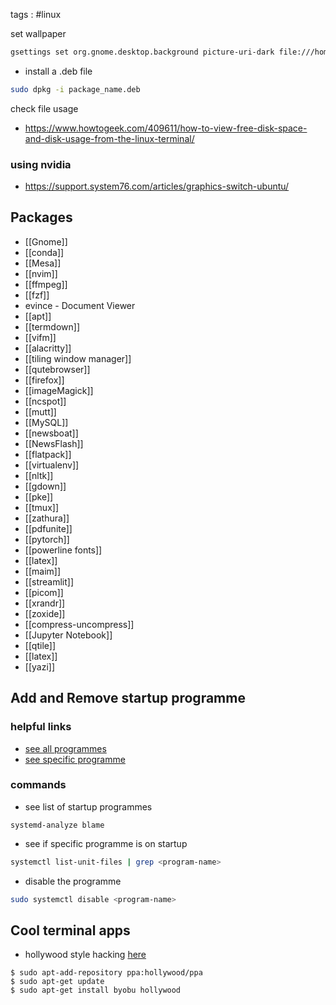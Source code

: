 tags : #linux

set wallpaper
```bash
gsettings set org.gnome.desktop.background picture-uri-dark file:///home/serrano/Pictures/y.jpg
```

- install a .deb file
```bash
sudo dpkg -i package_name.deb
```

check file usage
- https://www.howtogeek.com/409611/how-to-view-free-disk-space-and-disk-usage-from-the-linux-terminal/
### using nvidia
- https://support.system76.com/articles/graphics-switch-ubuntu/

## Packages
- [[Gnome]]
- [[conda]]
- [[Mesa]]
- [[nvim]]
- [[ffmpeg]]
- [[fzf]]
- evince - Document Viewer
- [[apt]]
- [[termdown]]
- [[vifm]]
- [[alacritty]]
- [[tiling window manager]]
- [[qutebrowser]]
- [[firefox]]
- [[imageMagick]]
- [[ncspot]]
- [[mutt]]
- [[MySQL]]
- [[newsboat]]
- [[NewsFlash]]
- [[flatpack]]
- [[virtualenv]]
- [[nltk]]
- [[gdown]]
- [[pke]]
- [[tmux]]
- [[zathura]]
- [[pdfunite]]
- [[pytorch]]
- [[powerline fonts]]
- [[latex]]
- [[maim]]
- [[streamlit]]
- [[picom]]
- [[xrandr]]
- [[zoxide]]
- [[compress-uncompress]]
- [[Jupyter Notebook]]
- [[qtile]]
- [[latex]]
- [[yazi]]

## Add and Remove startup programme
### helpful links
- [see all programmes](https://www.maketecheasier.com/manage-startup-applications-ubuntu/)
- [see specific programme](https://www.makeuseof.com/manage-startup-applications-on-ubuntu/#:~:text=To%20add%20a%20new%20program,the%20Add%20Startup%20Program%20window.&text=Alternatively%2C%20you%20can%20click%20Browse,the%20program%3B%20although%20it's%20optional.)
### commands
- see list of startup programmes
```shell
systemd-analyze blame
```
- see if specific programme is on startup
```sh
systemctl list-unit-files | grep <program-name>
```
- disable the programme
```sh
sudo systemctl disable <program-name>
```

## Cool terminal apps
- hollywood style hacking [here](https://www.tecmint.com/fake-hollywood-hacker-terminal/)

```shell
$ sudo apt-add-repository ppa:hollywood/ppa
$ sudo apt-get update
$ sudo apt-get install byobu hollywood
```